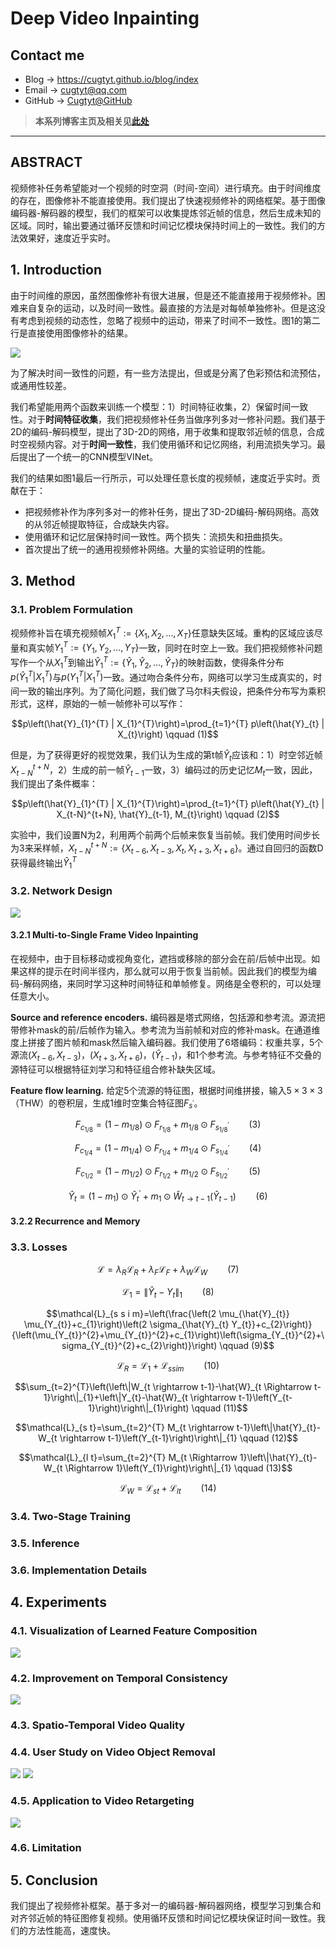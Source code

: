 # Deep Video Inpainting

## Contact me

* Blog -> <https://cugtyt.github.io/blog/index>
* Email -> <cugtyt@qq.com>
* GitHub -> [Cugtyt@GitHub](https://github.com/Cugtyt)

> **本系列博客主页及相关见**[**此处**](https://cugtyt.github.io/blog/papers/index)

---

<head>
    <script src="https://cdn.mathjax.org/mathjax/latest/MathJax.js?config=TeX-AMS-MML_HTMLorMML" type="text/javascript"></script>
    <script type="text/x-mathjax-config">
        MathJax.Hub.Config({
            tex2jax: {
            skipTags: ['script', 'noscript', 'style', 'textarea', 'pre'],
            inlineMath: [['$','$']]
            }
        });
    </script>
</head>

## ABSTRACT

视频修补任务希望能对一个视频的时空洞（时间-空间）进行填充。由于时间维度的存在，图像修补不能直接使用。我们提出了快速视频修补的网络框架。基于图像编码器-解码器的模型，我们的框架可以收集提炼邻近帧的信息，然后生成未知的区域。同时，输出要通过循环反馈和时间记忆模块保持时间上的一致性。我们的方法效果好，速度近乎实时。

## 1. Introduction

由于时间维的原因，虽然图像修补有很大进展，但是还不能直接用于视频修补。困难来自复杂的运动，以及时间一致性。最直接的方法是对每帧单独修补。但是这没有考虑到视频的动态性，忽略了视频中的运动，带来了时间不一致性。图1的第二行是直接使用图像修补的结果。

![](R/video-inpainting-fig1.png)

为了解决时间一致性的问题，有一些方法提出，但或是分离了色彩预估和流预估，或通用性较差。

我们希望能用两个函数来训练一个模型：1）时间特征收集，2）保留时间一致性。对于**时间特征收集**，我们把视频修补任务当做序列多对一修补问题。我们基于2D的编码-解码模型，提出了3D-2D的网络，用于收集和提取邻近帧的信息，合成时空视频内容。对于**时间一致性**，我们使用循环和记忆网络，利用流损失学习。最后提出了一个统一的CNN模型VINet。

我们的结果如图1最后一行所示，可以处理任意长度的视频帧，速度近乎实时。贡献在于：

* 把视频修补作为序列多对一的修补任务，提出了3D-2D编码-解码网络。高效的从邻近帧提取特征，合成缺失内容。
* 使用循环和记忆层保持时间一致性。两个损失：流损失和扭曲损失。
* 首次提出了统一的通用视频修补网络。大量的实验证明的性能。

## 3. Method
### 3.1. Problem Formulation

视频修补旨在填充视频帧$X _ {1}^{T} :=\left\{X_ {1}, X _ {2}, \ldots, X _ {T}\right\}$任意缺失区域。重构的区域应该尽量和真实帧$Y_ {1}^{T} :=\left\{Y_ {1}, Y_ {2}, \ldots, Y _ {T}\right\}$一致，同时在时空上一致。我们把视频修补问题写作一个从$X _{1}^{T}$到输出$\hat{Y} _ {1}^{T} :=\left\{\hat{Y} _ {1}, \hat{Y} _ {2}, \ldots, \hat{Y} _ {T}\right\}$的映射函数，使得条件分布$p\left(\hat{Y} _ {1}^{T} \vert X _ {1}^{T}\right)$与$p\left(Y _ {1}^{T} \vert X _ {1}^{T}\right)$一致。通过吻合条件分布，网络可以学习生成真实的，时间一致的输出序列。为了简化问题，我们做了马尔科夫假设，把条件分布写为乘积形式，这样，原始的一帧一帧修补可以写作：

$$p\left(\hat{Y}_{1}^{T} | X_{1}^{T}\right)=\prod_{t=1}^{T} p\left(\hat{Y}_{t} | X_{t}\right) \qquad (1)$$

但是，为了获得更好的视觉效果，我们认为生成的第t帧$\hat{Y} _ {t}$应该和：1）时空邻近帧$X _ {t-N}^{t+N}$，2）生成的前一帧$\hat{Y} _ {t-1}$一致，3）编码过的历史记忆$M _ {t}$一致，因此，我们提出了条件概率：

$$p\left(\hat{Y}_{1}^{T} | X_{1}^{T}\right)=\prod_{t=1}^{T} p\left(\hat{Y}_{t} | X_{t-N}^{t+N}, \hat{Y}_{t-1}, M_{t}\right) \qquad (2)$$

实验中，我们设置N为2，利用两个前两个后帧来恢复当前帧。我们使用时间步长为3来采样帧，$X _ {t-N}^{t+N} :=\left\{X _ {t-6}, X _ {t-3}, X _ {t}, X _ {t+3}, X _ {t+6}\right\}$。通过自回归的函数D获得最终输出$\hat{Y} _ {1}^{T}$

### 3.2. Network Design

![](R/video-inpainting-fig2.png)

#### 3.2.1 Multi-to-Single Frame Video Inpainting

在视频中，由于目标移动或视角变化，遮挡或移除的部分会在前/后帧中出现。如果这样的提示在时间半径内，那么就可以用于恢复当前帧。因此我们的模型为编码-解码网络，来同时学习这种时间特征和单帧修复。网络是全卷积的，可以处理任意大小。

**Source and reference encoders.** 编码器是塔式网络，包括源和参考流。源流把带修补mask的前/后帧作为输入。参考流为当前帧和对应的修补mask。在通道维度上拼接了图片帧和mask然后输入编码器。我们使用了6塔编码：权重共享，5个源流$\left(X_{t-6}, X_{t-3}\right)$，$\left(X_{t+3}, X_{t+6}\right)$，$\left(\hat{Y}_{t-1}\right)$，和1个参考流。与参考特征不交叠的源特征可以根据特征刘学习和特征组合修补缺失区域。

**Feature flow learning.** 给定5个流源的特征图，根据时间维拼接，输入$5 \times 3 \times 3$（THW）的卷积层，生成1维时空集合特征图$F_{s^{\prime}}$。

$$F_{c_{1 / 8}}=\left(1-m_{1 / 8}\right) \odot F_{r_{1 / 8}}+m_{1 / 8} \odot F_{s_{1 / 8}^{\prime}} \qquad (3)$$

$$F_{c_{1 / 4}}=\left(1-m_{1 / 4}\right) \odot F_{r_{1 / 4}}+m_{1 / 4} \odot F_{s_{1 / 4}^{\prime}} \qquad (4)$$

$$F_{c_{1 / 2}}=\left(1-m_{1 / 2}\right) \odot F_{r_{1 / 2}}+m_{1 / 2} \odot F_{s_{1 / 2}^{\prime}} \qquad (5)$$

$$\hat{Y}_{t}=\left(1-m_{1}\right) \odot \hat{Y}_{t}^{\prime}+m_{1} \odot \hat{W}_{t \rightarrow t-1}\left(\hat{Y}_{t-1}\right) \qquad (6)$$

#### 3.2.2 Recurrence and Memory

### 3.3. Losses

$$\mathcal{L}=\lambda_{R} \mathcal{L}_{R}+\lambda_{F} \mathcal{L}_{F}+\lambda_{W} \mathcal{L}_{W} \qquad (7)$$

$$\mathcal{L}_{1}=\left\|\hat{Y}_{t}-Y_{t}\right\|_{1} \qquad (8)$$

$$\mathcal{L}_{s s i m}=\left(\frac{\left(2 \mu_{\hat{Y}_{t}} \mu_{Y_{t}}+c_{1}\right)\left(2 \sigma_{\hat{Y}_{t} Y_{t}}+c_{2}\right)}{\left(\mu_{Y_{t}}^{2}+\mu_{Y_{t}}^{2}+c_{1}\right)\left(\sigma_{Y_{t}}^{2}+\sigma_{Y_{t}}^{2}+c_{2}\right)}\right) \qquad (9)$$

$$\mathcal{L}_{R}=\mathcal{L}_{1}+\mathcal{L}_{s s i m} \qquad (10)$$

$$\sum_{t=2}^{T}\left(\left\|W_{t \rightarrow t-1}-\hat{W}_{t \Rightarrow t-1}\right\|_{1}+\left\|Y_{t}-\hat{W}_{t \rightarrow t-1}\left(Y_{t-1}\right)\right\|_{1}\right) \qquad (11)$$

$$\mathcal{L}_{s t}=\sum_{t=2}^{T} M_{t \rightarrow t-1}\left\|\hat{Y}_{t}-W_{t \rightarrow t-1}\left(Y_{t-1}\right)\right\|_{1} \qquad (12)$$

$$\mathcal{L}_{l t}=\sum_{t=2}^{T} M_{t \Rightarrow 1}\left\|\hat{Y}_{t}-W_{t \Rightarrow 1}\left(Y_{1}\right)\right\|_{1} \qquad (13)$$

$$\mathcal{L}_{W}=\mathcal{L}_{s t}+\mathcal{L}_{l t} \qquad (14)$$

### 3.4. Two-Stage Training

### 3.5. Inference

### 3.6. Implementation Details

## 4. Experiments

### 4.1. Visualization of Learned Feature Composition

![](R/video-inpainting-fig3.png)

### 4.2. Improvement on Temporal Consistency

![](R/video-inpainting-tab1-2.png)

### 4.3. Spatio-Temporal Video Quality

### 4.4. User Study on Video Object Removal

![](R/video-inpainting-fig4.png)
![](R/video-inpainting-fig6.png)

### 4.5. Application to Video Retargeting

![](R/video-inpainting-fig5.png)

### 4.6. Limitation

## 5. Conclusion

我们提出了视频修补框架。基于多对一的编码器-解码器网络，模型学习到集合和对齐邻近帧的特征图修复视频。使用循环反馈和时间记忆模块保证时间一致性。我们的方法性能高，速度快。